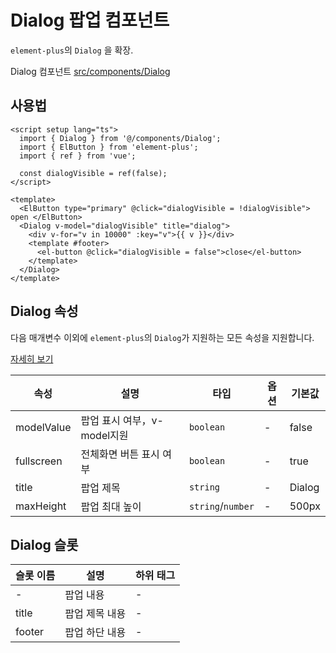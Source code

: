 # Dialog 팝업 컴포넌트

`element-plus`의 `Dialog` 을 확장.

Dialog 컴포넌트 [src/components/Dialog](https://github.com/web2-solution/web2-vue-framework/tree/demo/src/components/Dialog)

## 사용법

```vue
<script setup lang="ts">
  import { Dialog } from '@/components/Dialog';
  import { ElButton } from 'element-plus';
  import { ref } from 'vue';

  const dialogVisible = ref(false);
</script>

<template>
  <ElButton type="primary" @click="dialogVisible = !dialogVisible"> open </ElButton>
  <Dialog v-model="dialogVisible" title="dialog">
    <div v-for="v in 10000" :key="v">{{ v }}</div>
    <template #footer>
      <el-button @click="dialogVisible = false">close</el-button>
    </template>
  </Dialog>
</template>
```

## Dialog 속성

다음 매개변수 이외에 `element-plus`의 `Dialog`가 지원하는 모든 속성을 지원합니다.

[자세히 보기](https://element-plus.org/zh-CN/component/dialog.html#%E5%B1%9E%E6%80%A7)

| 속성       | 설명                        | 타입              | 옵션 | 기본값 |
| ---------- | --------------------------- | ----------------- | ------------ | ------ |
| modelValue | 팝업 표시 여부，v-model지원 | `boolean`         | -            | false  |
| fullscreen | 전체화면 버튼 표시 여부     | `boolean`         | -            | true   |
| title      | 팝업 제목                   | `string`          | -            | Dialog |
| maxHeight  | 팝업 최대 높이              | `string`/`number` | -            | 500px  |

## Dialog 슬롯

| 슬롯 이름 | 설명           | 하위 태그 |
| --------- | -------------- | --------- |
| -         | 팝업 내용      | -         |
| title     | 팝업 제목 내용 | -         |
| footer    | 팝업 하단 내용 | -         |
